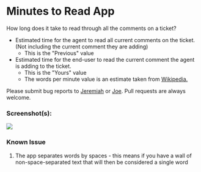 # Minutes to Read App

How long does it take to read through all the comments on a ticket?

- Estimated time for the agent to read all current comments on the ticket. (Not including the current comment they are adding)
  + This is the "Previous" value
- Estimated time for the end-user to read the current comment the agent is adding to the ticket.
  + This is the "Yours" value
  + The words per minute value is an estimate taken from [Wikipedia.](http://en.wikipedia.org/wiki/Words_per_minute#Reading_and_comprehension)

Please submit bug reports to [Jeremiah](https://github.com/jeremiahcurrier) or [Joe](https://github.com/jstjoe). Pull requests are always welcome.

### Screenshot(s):

![](http://i.imgur.com/Ps5mF95.png)

### Known Issue

1. The app separates words by spaces - this means if you have a wall of non-space-separated text that will then be considered a single word